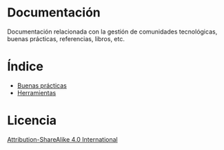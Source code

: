 # Documentación
Documentación relacionada con la gestión de comunidades tecnológicas, buenas prácticas, referencias, libros, etc.

# Índice

* [Buenas prácticas](best-practices.md)
* [Herramientas](tools.md)

# Licencia
[Attribution-ShareAlike 4.0 International](https://github.com/Comunidades-Tecnologicas/docs/blob/master/license.md)

